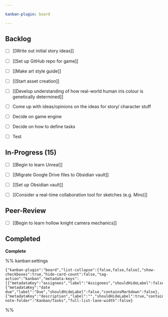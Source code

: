 ```yaml
---

kanban-plugin: board

---
```


## Backlog

- [ ] [[Write out initial story ideas]]
- [ ] [[Set up GitHub repo for game]]
- [ ] [[Make art style guide]]
- [ ] [[Start asset creation]]
- [ ] [[Develop understanding of how real-world human iris colour is genetically determined]]
- [ ] Come up with ideas/opinions on the ideas for story/ character stuff
- [ ] Decide on game engine
- [ ] Decide on how to define tasks
- [ ] Test


## In-Progress (15)

- [ ] [[Begin to learn Unreal]]
- [ ] [[Migrate Google Drive files to Obsidian vault]]
- [ ] [[Set up Obsidian vault]]
- [ ] [[Consider a real-time collaboration tool for sketches (e.g. Miro)]]


## Peer-Review

- [ ] [[Begin to learn hollow knight camera mechanics]]


## Completed

**Complete**




%% kanban:settings
```
{"kanban-plugin":"board","list-collapse":[false,false,false],"show-checkboxes":true,"hide-card-count":false,"tag-action":"kanban","metadata-keys":[{"metadataKey":"assignees","label":"Assignees","shouldHideLabel":false,"containsMarkdown":false},{"metadataKey":"date due","label":"Due","shouldHideLabel":false,"containsMarkdown":false},{"metadataKey":"description","label":"","shouldHideLabel":true,"containsMarkdown":true}],"new-note-folder":"Kanban/Tasks","full-list-lane-width":false}
```
%%